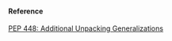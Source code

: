 


#### Reference
[PEP 448: Additional Unpacking Generalizations](https://www.python.org/dev/peps/pep-0448/)

